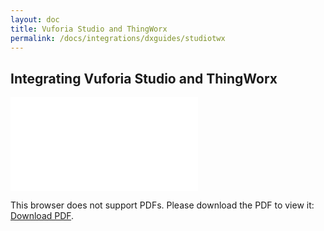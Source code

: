 ```yaml
---
layout: doc
title: Vuforia Studio and ThingWorx
permalink: /docs/integrations/dxguides/studiotwx
---
```


## Integrating Vuforia Studio and ThingWorx

<object data="Resources/VuforiaStudioThingworxDataTable.pdf" type="application/pdf" width="100%" height="700px">
    <embed src="Resources/VuforiaStudioThingworxDataTable.pdf">
        <p>This browser does not support PDFs. Please download the PDF to view it: <a href="Resources/VuforiaStudioThingworxDataTable.pdf">Download PDF</a>.</p>
    </embed>
</object>
